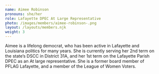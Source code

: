 ```yaml
---
name: Aimee Robinson
pronouns: she/her
role: Lafayette DPEC At Large Representative
photo: /images/members/aimee-robinson-.png
layout: /layouts/members.njk
weight: 3
---
```

Aimee is a lifelong democrat, who has been active in Lafayette and 
Louisiana politics for many years. She is currently serving her 2nd term
 on the state’s DSCC in District 31A, and her 1st term on the Lafayette 
Parish DPEC as an At large representative. She is a former board member 
of PFLAG Lafayette, and a member of the League of Women Voters.
